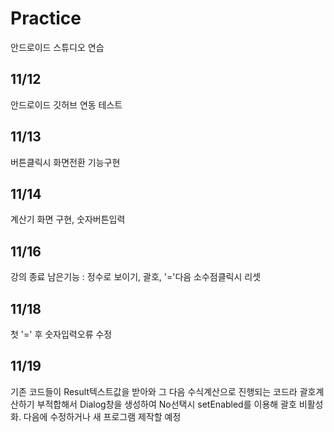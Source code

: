 # Practice
안드로이드 스튜디오 연습

## 11/12
안드로이드 깃허브 연동 테스트

## 11/13
버튼클릭시 화면전환 기능구현

## 11/14
계산기 화면 구현, 숫자버튼입력

## 11/16
강의 종료 남은기능 : 정수로 보이기, 괄호, '='다음 소수점클릭시 리셋

## 11/18
첫 '=' 후 숫자입력오류 수정

## 11/19
기존 코드들이 Result텍스트값을 받아와 그 다음 수식계산으로 진행되는 코드라 괄호계산하기 부적합해서 Dialog창을 생성하여 No선택시 setEnabled를 이용해 괄호 비활성화.
다음에 수정하거나 새 프로그램 제작할 예정
